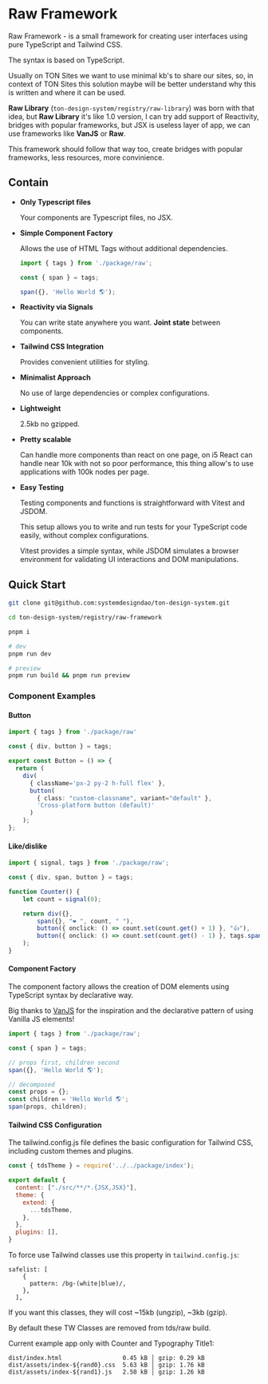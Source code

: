 # Raw Framework

Raw Framework - is a small framework for creating user interfaces using pure TypeScript and Tailwind CSS.

The syntax is based on TypeScript.

Usually on TON Sites we want to use minimal kb's to share our sites, so, in context of TON Sites this solution maybe will be better understand why this is written and where it can be used.

**Raw Library** (`ton-design-system/registry/raw-library`) was born with that idea, but **Raw Library** it's like 1.0 version, I can try add support of Reactivity, bridges with popular frameworks, but JSX is useless layer of app, we can use frameworks like **VanJS** or **Raw**.

This framework should follow that way too, create bridges with popular frameworks, less resources, more convinience.

## Contain

- **Only Typescript files**
  
  Your components are Typescript files, no JSX.

- **Simple Component Factory**

  Allows the use of HTML Tags without additional dependencies.

  ```ts
  import { tags } from './package/raw';

  const { span } = tags;

  span({}, 'Hello World 🌎');
  ```

- **Reactivity via Signals**

  You can write state anywhere you want. **Joint state** between components.

- **Tailwind CSS Integration**

  Provides convenient utilities for styling.

- **Minimalist Approach**

  No use of large dependencies or complex configurations.

- **Lightweight**

  2.5kb no gzipped.

- **Pretty scalable**

  Can handle more components than react on one page, on i5 React can handle near 10k with not so poor performance, this thing allow's to use applications with 100k nodes per page.

- **Easy Testing**

  Testing components and functions is straightforward with Vitest and JSDOM. 
  
  This setup allows you to write and run tests for your TypeScript code easily, without complex configurations. 
  
  Vitest provides a simple syntax, while JSDOM simulates a browser environment for validating UI interactions and DOM manipulations.

## Quick Start

```bash
git clone git@github.com:systemdesigndao/ton-design-system.git

cd ton-design-system/registry/raw-framework

pnpm i

# dev
pnpm run dev

# preview
pnpm run build && pnpm run preview 
```

### Component Examples

#### Button
```ts
import { tags } from './package/raw'

const { div, button } = tags;

export const Button = () => {
  return (
    div(
      { className='px-2 py-2 h-full flex' }, 
      button(
        { class: "custom-classname", variant="default" }, 
        'Cross-platform button (default)'
      )
    );
};
```

#### Like/dislike

```ts
import { signal, tags } from './package/raw';

const { div, span, button } = tags;

function Counter() {
    let count = signal(0);

    return div({},
        span({}, "❤️ ", count, " "),
        button({ onclick: () => count.set(count.get() + 1) }, "👍"),
        button({ onclick: () => count.set(count.get() - 1) }, tags.span({}, '👎')),
    );
}
```

#### Component Factory

The component factory allows the creation of DOM elements using TypeScript syntax by declarative way.

Big thanks to [VanJS](https://github.com/vanjs-org/van) for the inspiration and the declarative pattern of using Vanilla JS elements!

```ts
import { tags } from './package/raw';

const { span } = tags;

// props first, children second
span({}, 'Hello World 🌎');

// decomposed
const props = {};
const children = 'Hello World 🌎';
span(props, children);
```

#### Tailwind CSS Configuration
The tailwind.config.js file defines the basic configuration for Tailwind CSS, including custom themes and plugins.

```js
const { tdsTheme } = require('../../package/index');

export default {
  content: ["./src/**/*.{JSX,JSX}"],
  theme: {
    extend: {
      ...tdsTheme,
    },
  },
  plugins: [],
}
```

To force use Tailwind classes use this property in `tailwind.config.js`:

```
safelist: [
    {
      pattern: /bg-(white|blue)/,
    },
  ],
```

If you want this classes, they will cost ~15kb (ungzip), ~3kb (gzip).

By default these TW Classes are removed from tds/raw build.

Current example app only with Counter and Typography Title1:

```
dist/index.html                 0.45 kB │ gzip: 0.29 kB
dist/assets/index-${rand0}.css  5.63 kB │ gzip: 1.76 kB
dist/assets/index-${rand1}.js   2.50 kB │ gzip: 1.26 kB
```